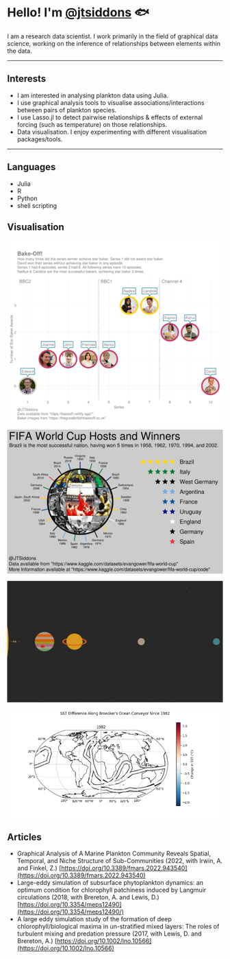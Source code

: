 # Hello! I'm [@jtsiddons](https://www.github.com/jtsiddons) :fish:

I am a research data scientist. I work primarily in the field of graphical data science, working on the inference of relationships between elements within the data.

---

## Interests

- I am interested in analysing plankton data using Julia.
- I use graphical analysis tools to visualise associations/interactions between pairs of plankton species.
- I use Lasso.jl to detect pairwise relationships & effects of external forcing (such as temperature) on those relationships.
- Data visualisation. I enjoy experimenting with different visualisation packages/tools.

---

## Languages

- Julia
- R
- Python
- shell scripting

## Visualisation

![Number of times the winner of each season of the Great British Bake-Off won Star Baker during their run for seasons 1 - 10. A part of TidyTuesday.](https://github.com/jtsiddons/TidyTuesday/blob/main/2022-10-27_BakeOff/figs/baker_star_baker.png)

![World cup hosts and winners between 1930 and 2018. Brazil has won more world cups than any other team, winning five times. A part of TidyTuesday.](https://github.com/jtsiddons/TidyTuesday/raw/main/2022-11-29_FIFAWorldCup/figs/world_cup_hosts_and_winners.png)

![Solar system generated using CairoMakie.jl according to the Gruvbox colour-scheme.](https://github.com/jtsiddons/GruvboxBackgrounds/raw/main/figs/SolarSystemSimple.png)

![Change in SST along Broeker's Ocean Conveyor from 1982 to 2021](https://github.com/jtsiddons/conveyor_sst/blob/main/figs/conveyor_sst.gif?raw=true)

## Articles

* Graphical Analysis of A Marine Plankton Community Reveals Spatial, Temporal, and Niche Structure of Sub-Communities (2022, with Irwin, A. and Finkel, Z.) [https://doi.org/10.3389/fmars.2022.943540](https://doi.org/10.3389/fmars.2022.943540)
* Large-eddy simulation of subsurface phytoplankton dynamics: an optimum condition for chlorophyll patchiness induced by Langmuir circulations (2018, with Brereton, A. and Lewis, D.) [https://doi.org/10.3354/meps12490](https://doi.org/10.3354/meps12490/) 
* A large eddy simulation study of the formation of deep chlorophyll/biological maxima in un-stratified mixed layers: The roles of turbulent mixing and predation pressure (2017, with Lewis, D. and Brereton, A.) [https://doi.org/10.1002/lno.10566](https://doi.org/10.1002/lno.10566)
